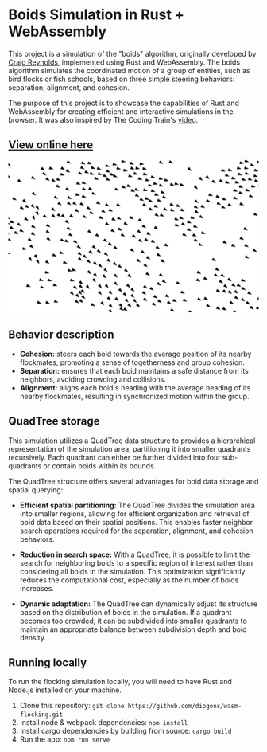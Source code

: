 # Boids Simulation in Rust + WebAssembly
This project is a simulation of the "boids" algorithm, originally developed by [Craig Reynolds](https://www.red3d.com/cwr/boids/), implemented using Rust and WebAssembly. The boids algorithm simulates the coordinated motion of a group of entities, such as bird flocks or fish schools, based on three simple steering behaviors: separation, alignment, and cohesion.

The purpose of this project is to showcase the capabilities of Rust and WebAssembly for creating efficient and interactive simulations in the browser. It was also inspired by The Coding Train's [video](https://www.youtube.com/watch?v=mhjuuHl6qHM).


## [View online here](https://diogoos.github.io/wasm-flocking)
<a href="https://diogoos.github.io/wasm-flocking"><img src="https://raw.githubusercontent.com/diogoos/wasm-flocking/dist/flocking.png" alt="Flocking demo"/></a>


## Behavior description
* **Cohesion:** steers each boid towards the average position of its nearby flockmates, promoting a sense of togetherness and group cohesion.
* **Separation:** ensures that each boid maintains a safe distance from its neighbors, avoiding crowding and collisions.
* **Alignment:** aligns each boid's heading with the average heading of its nearby flockmates, resulting in synchronized motion within the group.

## QuadTree storage
This simulation utilizes a QuadTree data structure to provides a hierarchical representation of the simulation area, partitioning it into smaller quadrants recursively. Each quadrant can either be further divided into four sub-quadrants or contain boids within its bounds.

The QuadTree structure offers several advantages for boid data storage and spatial querying:

* **Efficient spatial partitioning:** The QuadTree divides the simulation area into smaller regions, allowing for efficient organization and retrieval of boid data based on their spatial positions. This enables faster neighbor search operations required for the separation, alignment, and cohesion behaviors.

* **Reduction in search space:** With a QuadTree, it is possible to limit the search for neighboring boids to a specific region of interest rather than considering all boids in the simulation. This optimization significantly reduces the computational cost, especially as the number of boids increases.

* **Dynamic adaptation:** The QuadTree can dynamically adjust its structure based on the distribution of boids in the simulation. If a quadrant becomes too crowded, it can be subdivided into smaller quadrants to maintain an appropriate balance between subdivision depth and boid density.

## Running locally
To run the flocking simulation locally, you will need to have Rust and Node.js installed on your machine.

1. Clone this repository: `git clone https://github.com/diogoos/wasm-flocking.git`
2. Install node & webpack dependencies: `npm install`
3. Install cargo dependencies by building from source: `cargo build`
4. Run the app: `npm run serve`
